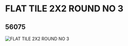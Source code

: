 # FLAT TILE 2X2 ROUND NO 3
## 56075
![FLAT TILE 2X2 ROUND NO 3](https://lc-www-live-s.legocdn.com/media/bricks/5/2/4293532.jpg)